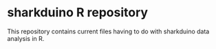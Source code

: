 # sharkduino R repository
This repository contains current files having to do with sharkduino data analysis in R.
